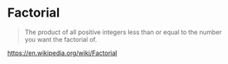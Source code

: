 # Factorial
> The product of all positive integers less than or equal to the number you want the factorial of.

https://en.wikipedia.org/wiki/Factorial

